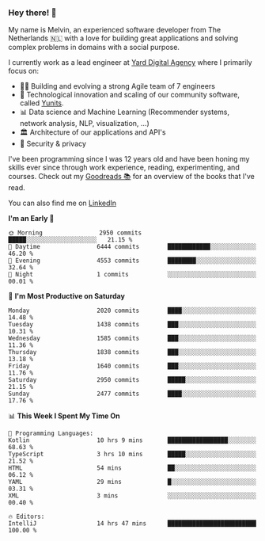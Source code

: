 ### Hey there! 👋

My name is Melvin, an experienced software developer from The Netherlands 🇳🇱 with a love for building great applications and solving complex problems in domains with a social purpose. 

I currently work as a lead engineer at [Yard Digital Agency](https://github.com/yardinternet) where I primarily focus on:

* 👏🏼 Building and evolving a strong Agile team of 7 engineers
* 🚀 Technological innovation and scaling of our community software, called [Yunits](https://www.yunits.com/).
* 📊 Data science and Machine Learning (Recommender systems, network analysis, NLP, visualization, ...)
* 🏛 Architecture of our applications and API's
* 🔐 Security & privacy

I've been programming since I was 12 years old and have been honing my skills ever since through work experience, reading, experimenting, and courses.
Check out my [Goodreads 📚](https://goodreads.com/melvinkoopmans) for an overview of the books that I've read. 

You can also find me on [LinkedIn](https://www.linkedin.com/in/melvinkoopmans)

<!--START_SECTION:waka-->
**I'm an Early 🐤** 

```text
🌞 Morning                2950 commits        █████░░░░░░░░░░░░░░░░░░░░   21.15 % 
🌆 Daytime                6444 commits        ████████████░░░░░░░░░░░░░   46.20 % 
🌃 Evening                4553 commits        ████████░░░░░░░░░░░░░░░░░   32.64 % 
🌙 Night                  1 commits           ░░░░░░░░░░░░░░░░░░░░░░░░░   00.01 % 
```
📅 **I'm Most Productive on Saturday** 

```text
Monday                   2020 commits        ████░░░░░░░░░░░░░░░░░░░░░   14.48 % 
Tuesday                  1438 commits        ███░░░░░░░░░░░░░░░░░░░░░░   10.31 % 
Wednesday                1585 commits        ███░░░░░░░░░░░░░░░░░░░░░░   11.36 % 
Thursday                 1838 commits        ███░░░░░░░░░░░░░░░░░░░░░░   13.18 % 
Friday                   1640 commits        ███░░░░░░░░░░░░░░░░░░░░░░   11.76 % 
Saturday                 2950 commits        █████░░░░░░░░░░░░░░░░░░░░   21.15 % 
Sunday                   2477 commits        ████░░░░░░░░░░░░░░░░░░░░░   17.76 % 
```


📊 **This Week I Spent My Time On** 

```text
💬 Programming Languages: 
Kotlin                   10 hrs 9 mins       █████████████████░░░░░░░░   68.63 % 
TypeScript               3 hrs 10 mins       █████░░░░░░░░░░░░░░░░░░░░   21.52 % 
HTML                     54 mins             ██░░░░░░░░░░░░░░░░░░░░░░░   06.12 % 
YAML                     29 mins             █░░░░░░░░░░░░░░░░░░░░░░░░   03.31 % 
XML                      3 mins              ░░░░░░░░░░░░░░░░░░░░░░░░░   00.40 % 

🔥 Editors: 
IntelliJ                 14 hrs 47 mins      █████████████████████████   100.00 % 
```


<!--END_SECTION:waka-->
